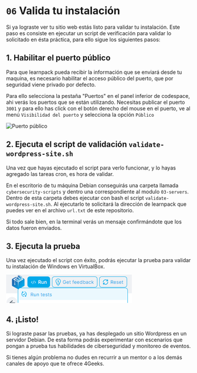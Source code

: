 # `06` Valida tu instalación

Si ya lograste ver tu sitio web estás listo para validar tu instalación. Este paso es consiste en ejecutar un script de verificación para validar lo solicitado en ésta práctica, para ello sigue los siguientes pasos:

## 1. Habilitar el puerto público

Para que learnpack pueda recibir la información que se enviará desde tu maquina, es necesario habilitar el acceso público del puerto, que por seguridad viene privado por defecto.

Para ello selecciona la pestaña "Puertos" en el panel inferior de codespace, ahi verás los puertos que se están utilizando. Necesitas publicar el puerto `3001` y para ello has click con el botón derecho del mouse en el puerto, ve al menú `Visibilidad del puerto` y selecciona la opción `Público`

![Puerto público](../../.learn/assets/public-ports.png)

## 2. Ejecuta el script de validación `validate-wordpress-site.sh`

Una vez que hayas ejecutado el script para verlo funcionar, y lo hayas agregado las tareas cron, es hora de validar.

En el escritorio de tu máquina Debian conseguirás una carpeta llamada `cybersecurity-scripts` y dentro una correspondiente al modulo `03-servers`. Dentro de esta carpeta debes ejecutar con bash el script `validate-wordpress-site.sh`. Al ejecutarlo te solicitará la dirección de learnpack que puedes ver en el archivo `url.txt` de este repositorio.

Si todo sale bien, en la terminal verás un mensaje confirmándote que los datos fueron enviados.

## 3. Ejecuta la prueba

Una vez ejecutado el script con éxito, podrás ejecutar la prueba para validar tu instalación de Windows en VirtualBox.

![Script Windows](../../.learn/assets/script-test.png)

## 4. ¡Listo!

Si lograste pasar las pruebas, ya has desplegado un sitio Wordpress en un servidor Debian. De esta forma podrás experimentar con escenarios que pongan a prueba tus habilidades de ciberseguridad y monitoreo de eventos.

Si tienes algún problema no dudes en recurrir a un mentor o a los demás canales de apoyo que te ofrece 4Geeks.
